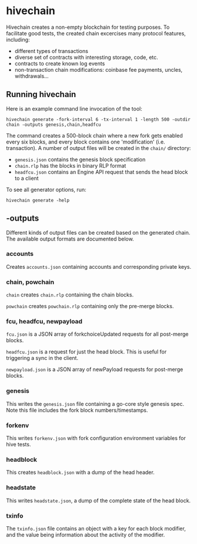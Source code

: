 # hivechain

Hivechain creates a non-empty blockchain for testing purposes. To facilitate good tests,
the created chain excercises many protocol features, including:

- different types of transactions
- diverse set of contracts with interesting storage, code, etc.
- contracts to create known log events
- non-transaction chain modifications: coinbase fee payments, uncles, withdrawals...

## Running hivechain

Here is an example command line invocation of the tool:

    hivechain generate -fork-interval 6 -tx-interval 1 -length 500 -outdir chain -outputs genesis,chain,headfcu

The command creates a 500-block chain where a new fork gets enabled every six blocks, and
every block contains one 'modification' (i.e. transaction). A number of output files will
be created in the `chain/` directory:

- `genesis.json` contains the genesis block specification
- `chain.rlp` has the blocks in binary RLP format
- `headfcu.json` contains an Engine API request that sends the head block to a client

To see all generator options, run:

    hivechain generate -help

## -outputs

Different kinds of output files can be created based on the generated chain. The available
output formats are documented below.

### accounts

Creates `accounts.json` containing accounts and corresponding private keys.

### chain, powchain

`chain` creates `chain.rlp` containing the chain blocks.

`powchain` creates `powchain.rlp` containing only the pre-merge blocks.

### fcu, headfcu, newpayload

`fcu.json` is a JSON array of forkchoiceUpdated requests for all post-merge blocks.

`headfcu.json` is a request for just the head block. This is useful for triggering a sync in the client.

`newpayload.json` is a JSON array of newPayload requests for post-merge blocks.

### genesis

This writes the `genesis.json` file containing a go-core style genesis spec. Note
this file includes the fork block numbers/timestamps.

### forkenv

This writes `forkenv.json` with fork configuration environment variables for hive tests.

### headblock

This creates `headblock.json` with a dump of the head header.

### headstate

This writes `headstate.json`, a dump of the complete state of the head block.

### txinfo

The `txinfo.json` file contains an object with a key for each block modifier, and the
value being information about the activity of the modifier.
